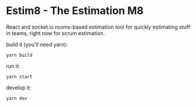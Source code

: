 # Estim8 - The Estimation M8

React and socket.io rooms-based estimation tool for quickly estimating stuff in teams, right now for scrum estimation.

build it (you'll need yarn):

`yarn build`

run it:

`yarn start`

develop it:

`yarn dev`